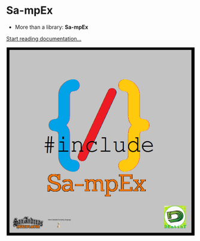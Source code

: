 # Sa-mpEx

- More than a library: **Sa-mpEx**

[Start reading documentation...](Sa-mpEx.md)

![logo](resources/Sa-mpEx_logo.PNG)
